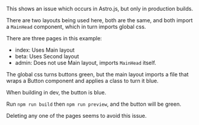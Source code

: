 This shows an issue which occurs in Astro.js, but only in production builds.

There are two layouts being used here, both are the same, and both import a `MainHead` component, which in turn imports global css.

There are three pages in this example:

- index: Uses Main layout
- beta: Uses Second layout
- admin: Does not use Main layout, imports `MainHead` itself.

The global css turns buttons green, but the main layout imports a file that wraps a Button component and applies a class to turn it blue.  

When building in dev, the button is blue.

Run `npm run build` then `npm run preview`, and the button will be green. 

Deleting any one of the pages seems to avoid this issue.
